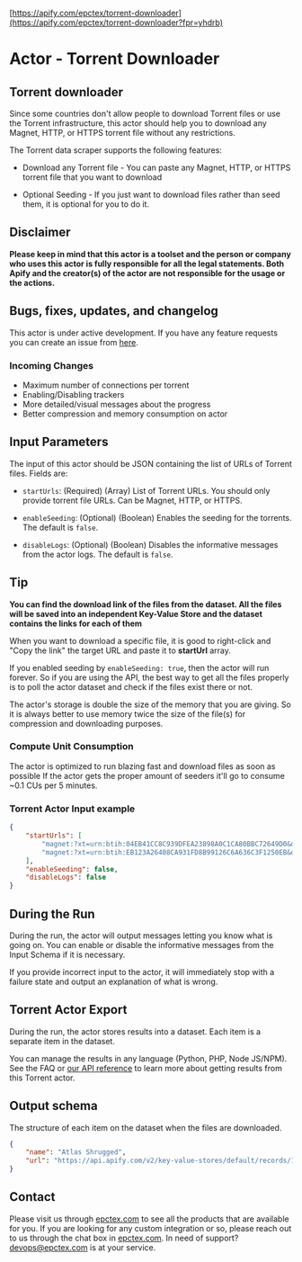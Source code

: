 [https://apify.com/epctex/torrent-downloader](https://apify.com/epctex/torrent-downloader?fpr=yhdrb)

# Actor - Torrent Downloader

## Torrent downloader

Since some countries don't allow people to download Torrent files or use the Torrent infrastructure, this actor should help you to download any Magnet, HTTP, or HTTPS torrent file without any restrictions.

The Torrent data scraper supports the following features:

-   Download any Torrent file - You can paste any Magnet, HTTP, or HTTPS torrent file that you want to download

-   Optional Seeding - If you just want to download files rather than seed them, it is optional for you to do it.

## Disclaimer

**Please keep in mind that this actor is a toolset and the person or company who uses this actor is fully responsible for all the legal statements. Both Apify and the creator(s) of the actor are not responsible for the usage or the actions.**

## Bugs, fixes, updates, and changelog

This actor is under active development. If you have any feature requests you can create an issue from [here](https://github.com/epctex/torrent-downloader/issues).

### Incoming Changes

-   Maximum number of connections per torrent
-   Enabling/Disabling trackers
-   More detailed/visual messages about the progress
-   Better compression and memory consumption on actor

## Input Parameters

The input of this actor should be JSON containing the list of URLs of Torrent files. Fields are:

- `startUrls`: (Required) (Array) List of Torrent URLs. You should only provide torrent file URLs. Can be Magnet, HTTP, or HTTPS.

- `enableSeeding`: (Optional) (Boolean) Enables the seeding for the torrents. The default is `false`.

- `disableLogs`: (Optional) (Boolean) Disables the informative messages from the actor logs. The default is `false`.

## Tip

**You can find the download link of the files from the dataset. All the files will be saved into an independent Key-Value Store and the dataset contains the links for each of them**

When you want to download a specific file, it is good to right-click and "Copy the link" the target URL and paste it to **startUrl** array.

If you enabled seeding by `enableSeeding: true`, then the actor will run forever. So if you are using the API, the best way to get all the files properly is to poll the actor dataset and check if the files exist there or not.

The actor's storage is double the size of the memory that you are giving. So it is always better to use memory twice the size of the file(s) for compression and downloading purposes.

### Compute Unit Consumption

The actor is optimized to run blazing fast and download files as soon as possible If the actor gets the proper amount of seeders it'll go to consume ~0.1 CUs per 5 minutes.

### Torrent Actor Input example

```json
{
    "startUrls": [
        "magnet:?xt=urn:btih:04EB41CC8C939DFEA23898A0C1CA80BBC72649D0&dn=700+Adult+Books+in+txt+format+%28some+with+covers%29&tr=udp%3A%2F%2Ftracker.coppersurfer.tk%3A6969%2Fannounce&tr=udp%3A%2F%2Ftracker.openbittorrent.com%3A6969%2Fannounce&tr=udp%3A%2F%2Ftracker.opentrackr.org%3A1337&tr=udp%3A%2F%2Ftracker.leechers-paradise.org%3A6969%2Fannounce&tr=udp%3A%2F%2Ftracker.dler.org%3A6969%2Fannounce&tr=udp%3A%2F%2Fopentracker.i2p.rocks%3A6969%2Fannounce&tr=udp%3A%2F%2F47.ip-51-68-199.eu%3A6969%2Fannounce&tr=udp%3A%2F%2Ftracker.internetwarriors.net%3A1337%2Fannounce&tr=udp%3A%2F%2F9.rarbg.to%3A2920%2Fannounce&tr=udp%3A%2F%2Ftracker.pirateparty.gr%3A6969%2Fannounce&tr=udp%3A%2F%2Ftracker.cyberia.is%3A6969%2Fannounce",
        "magnet:?xt=urn:btih:EB123A26408CA931FD8B99126C6A636C3F1250EB&dn=Atlas+Shrugged+Ebook+%28Epub%2C+Mobi%2C+Pdf%2C+Txt%29&tr=udp%3A%2F%2Ftracker.coppersurfer.tk%3A6969%2Fannounce&tr=udp%3A%2F%2Ftracker.openbittorrent.com%3A6969%2Fannounce&tr=udp%3A%2F%2Ftracker.opentrackr.org%3A1337&tr=udp%3A%2F%2Ftracker.leechers-paradise.org%3A6969%2Fannounce&tr=udp%3A%2F%2Ftracker.dler.org%3A6969%2Fannounce&tr=udp%3A%2F%2Fopentracker.i2p.rocks%3A6969%2Fannounce&tr=udp%3A%2F%2F47.ip-51-68-199.eu%3A6969%2Fannounce&tr=udp%3A%2F%2Ftracker.internetwarriors.net%3A1337%2Fannounce&tr=udp%3A%2F%2F9.rarbg.to%3A2920%2Fannounce&tr=udp%3A%2F%2Ftracker.pirateparty.gr%3A6969%2Fannounce&tr=udp%3A%2F%2Ftracker.cyberia.is%3A6969%2Fannounce"
    ],
    "enableSeeding": false,
    "disableLogs": false
}
```

## During the Run

During the run, the actor will output messages letting you know what is going on. You can enable or disable the informative messages from the Input Schema if it is necessary.

If you provide incorrect input to the actor, it will immediately stop with a failure state and output an explanation of what is wrong.

## Torrent Actor Export

During the run, the actor stores results into a dataset. Each item is a separate item in the dataset.

You can manage the results in any language (Python, PHP, Node JS/NPM). See the FAQ or <a href="https://www.apify.com/docs/api" target="blank">our API reference</a> to learn more about getting results from this Torrent actor.

## Output schema

The structure of each item on the dataset when the files are downloaded.

```json
{
    "name": "Atlas Shrugged",
    "url": "https://api.apify.com/v2/key-value-stores/default/records/10122021170156508"
}
```

## Contact
Please visit us through [epctex.com](https://epctex.com) to see all the products that are available for you. If you are looking for any custom integration or so, please reach out to us through the chat box in [epctex.com](https://epctex.com). In need of support? [devops@epctex.com](mailto:devops@epctex.com) is at your service.
